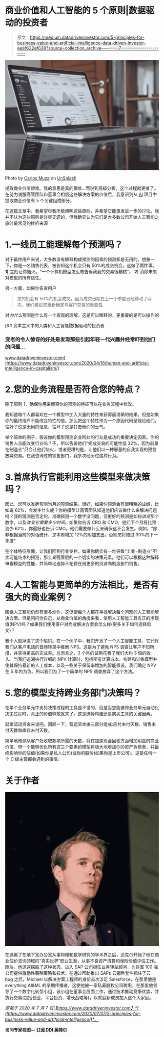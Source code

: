 # 商业价值和人工智能的 5 个原则|数据驱动的投资者

> 原文：<https://medium.datadriveninvestor.com/5-principles-for-business-value-and-artificial-intelligence-data-driven-investor-eeaf632ef638?source=collection_archive---------7----------------------->

![](img/0d46ea614e679c951310e8cc73d882bb.png)

Photo by [Carlos Muza](https://unsplash.com/@kmuza) on [UnSplash](https://unsplash.com/photos/hpjSkU2UYSU)

提取商业价值很难。我的意思是真的很难…而说到高级分析，这个过程就更难了。在努力说服高管团队和董事会相信这些解决方案的价值后，我意识到从 [AI](https://www.datadriveninvestor.com/glossary/artificial-intelligence/) 项目中提取商业价值有 5 个关键组成部分。

在这篇文章中，我希望尽我所能阐明这些原则，并希望它能激发进一步的讨论。我并不认为这些原则是详尽无遗的，但我确实认为它们是大多数公司开始人工智能之旅时最常见的挫折来源

# 1.一线员工能理解每个预测吗？

对于最终用户来说，大多数没有解释构成预测的因素的预测都是无用的。想象一下，你是一名销售代表，被告知这个机会只有 50%的成交机会。这做了两件事。 **1)** 立刻让你恼火。“一个计算机模型怎么敢告诉我我的交易很糟糕”， **2)** 消除未来对模型的所有信任。

另一方面，如果你告诉用户

> 您的机会有 50%的机会成交，因为成交日期在上一个季度已经移动了两次，我们建议您重新确定与客户交易的重要性

对*为什么*预测是什么有一个直观的理解。这是可以解释的，更重要的是可以操作的

[](https://www.datadriveninvestor.com/2020/04/16/human-and-artificial-intelligence-in-capitalism/) [## 资本主义中的人类和人工智能|数据驱动的投资者

### 变老的令人惊讶的好处是发现那些引起年轻一代兴趣并经常吓到他们的问题…

www.datadriveninvestor.com](https://www.datadriveninvestor.com/2020/04/16/human-and-artificial-intelligence-in-capitalism/) 

# 2.您的业务流程是否符合您的特点？

除了原则 1，确保你用来解释你的预测的特征可以在业务流程中修改。

我知道每个人都喜欢在一个模型中加入大量的特性来获得最准确的结果，但是如果你的最终用户不能改变特性的值，那么把这个特性作为一个原因代码呈现给他们，往好了说是无用的信息，往坏了说是打击他们的士气。

举个简单的例子，假设你的模型预测企业所处的行业是成功的重要决定因素。你的销售人员能改变行业吗？不，所以告诉他们“完成交易的可能性低 32%，因为前景在制造业”只会让他们恼火，或者更糟的是，让他们以一种邪恶的自我实现的预言放弃交易。在我咨询过的销售部门，我多次经历过这种行为。

# 3.首席执行官能利用这些模型来做决策吗？

因此，您可以准确预测当月的预测结果。很好，如果你预测会有很糟糕的成绩，比如说 62%，会发生什么呢？你的模型让高管团队知道他们应该做什么来解决问题吗？我的猜测是否定的。准确预测一个数字没问题，但更好的预测是如何*改变*那个数字，以及*改变它需要多少时间*。如果你告诉 CRO 和 CMO，他们下个月将比预测少 62%，你最好也告诉 CMO，他们需要做什么来确保这不会发生。例如，“除非根据当前的对话统计，您本周增加 12%的附加支出，否则您将错过 30%的下一季度”

在个体特征层面，让我们回到行业专栏。如果你确实有一堆导致“工业=制造业”不太可能结束的预测，那么*是*高管层的一个切实的决策元素。他们可以根据这种解释审查模型的性能，并简单地选择不花费任何更多的资源向制造部门销售。

# 4.人工智能与更简单的方法相比，是否有强大的商业案例？

围绕人工智能仍然有很多炒作，这促使每个人都在寻找解决每个问题的人工智能解决方案。但是问问你自己，从商业价值的角度来看，使用人工智能工具有正的净现值(NPV)吗？如果我们使用客户对商业解决方案会怎么样(更多关于如何选择后文)？

我个人就掉进了这个陷阱。在一个例子中，我们开发了一个人工智能工具，它允许我们从客户电话的音频转录中推断 NPS。这是为了避免 NPS 调查让客户不知所措，并获得更高的完成率。总而言之，3 个月的试用花费了我们大约 3 倍的收入。当我们追溯执行详细的 NPV 计算时，包括所有计算成本、构建和训练模型并使其保持最新的人工成本，以及一些关于保留率增加的智能假设，我们确定 NPV 在 5 年内为负。所以我们为了一个简单的 NPS 调查放弃了这个方法。

# 5.您的模型支持跨业务部门决策吗？

在单个业务单元中支持决策过程的工具是不错的，但是当您能够跨业务单元自动化决策过程时，真正的价值释放就来了。这是选择构建还是购买工具的关键因素。

就拿流动资金来说吧。回顾一下，营运资本由三部分组成:应付未付天数、销售未付天数和库存未付天数。

简单地预测从客户处收取款项所需的天数，将在加速现金回收方面增加明显的商业价值，但一个能够优化所有这三个要素的模型将极大地增加你的资产负债表，并最终影响你的估值(如果你是私人公司)或你的股价(如果你是上市公司)。这是任何一个 C 级主管都会遇到的事情。

# 关于作者

![](img/ce206e7bc93da93247b752c9e4b371c3.png)

在逃离了在地下室办公室从事物理和数学研究的学术界之后，迈克尔开始了他在商业估价咨询领域的“真实世界”职业生涯，从事不良资产清算和保险价值评估工作。随后，他迅速摆脱了这种状态，进入 SAP 公司担任业务转型顾问，为财富 100 强公司提供激励性薪酬策略和技术。在通过帮助推出 SAPs 云销售套件抓住了云 bug 之后，Michael 以解决方案工程师的身份首次涉足 Salesforce，在那里他是 everything AI&ML 的早期传播者。这使他被一家私募股权公司聘用，在那里他领导了一个数字化转型小组，该小组在董事会层面工作，通过技术推动竞争优势，并执行交易(包括创业、平台投资、增长战略等)，以欢迎新成员加入这个大家庭。

*原载于 2020 年 7 月 7 日*[*【https://www.datadriveninvestor.com】*](https://www.datadriveninvestor.com/2020/07/07/5-principles-for-business-value-and-artificial-intelligence/)*。*

**访问专家视图—** [**订阅 DDI 英特尔**](https://datadriveninvestor.com/ddi-intel)